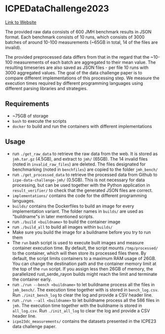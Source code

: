 # ICPEDataChallenge2023

[Link to Website](https://icpe2023.spec.org/tracks-and-submissions/data-challenge-track/)

The provided raw data consists of 600 JMH benchmark results in JSON format.
Each benchmark consists of 10 runs, which consists of 3000 batches of around
10-100 measurements (~65GB in total, 14 of the files are invalid).  

The provided preprocessed data differs from that in the regard that the
~10-100 measurements of each batch are aggregated to their mean value.
The resulting timeseries are also saved as JSON files - per file 10 runs with
3000 aggregated values.
The goal of the data challenge paper is to compare different implementations
of this processing step. We measure the execution times required by different
programming languages using different parsing libraries and strategies.

## Requirements

- ~75GB of storage
- `bash` to execute the scripts
- `docker` to build and run the containers with different implementations

## Usage

- run `./get_raw_data` to retrieve the raw data from the web.
It is stored as `jmh.tar.gz` (4.5GB), and extract to `jmh/` (65GB).
The 14 invalid files (noted in `invalid_raw_files`) are deleted.
The files designated for benchmarking (noted in `benchfiles`) are copied to the folder `jmh_bench/`
- run `./get_processed_data` to retrieve the processed data from Github to `icpe-data-challenge-jmh/` (0.5GB).
This is not necessary for data processing, but can be used together with the Python application in `result_verifier/` to check that the generated JSON files are correct.
- `implementations/` contains the code for the different programming languages.
- `builds/` contains the Dockerfiles to build an image for every implementation variant.
The folder names in `builds/` are used as "buildname"s in later mentioned scripts.
- run `./build <buildname>` to build the container image <buildname>
- run `./build_all` to build all images within `builds/`
- Make sure you build the image for a buildname before you try to run them
- The `run` bash script is used to execute built images and measure container execution time.
By default, the script mounts `/tmp/processed/` to the container, which will then store its processed files there.
By default, the script limits containers to a maximum RAM usage of 26GB.
You can change the destination path and the container memory limit at the top of the `run` script.
If you assign less then 26GB of memory, the parallelized rust_serde_rayon builds might reach the limit and terminate the container early.
- run `./run --bench <buildname>` to let buildname process all the files in `jmh_bench/`.
The execution time together with <buildname> is stored in `bench_log.csv`. Run `./init_bench_log` to clear the log and provide a CSV header line.
- run `./run --all <buildname>` to let buildname process all the 586 files in `jmh`.
The execution time together with the buildname is stored in `all_log.csv`. Run `./init_all_log` to clear the log and provide a CSV header line.
- `icpe23dc_measurements/` contains the datasets presented in the ICPE23 data challenge paper.
